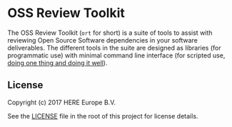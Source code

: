 # OSS Review Toolkit

The OSS Review Toolkit (`ort` for short) is a suite of tools to assist with reviewing Open Source Software dependencies in your software deliverables. The different tools in the suite are designed as libraries (for programmatic use) with minimal command line interface (for scripted use, [doing one thing and doing it well](https://en.wikipedia.org/wiki/Unix_philosophy#Do_One_Thing_and_Do_It_Well)).

## License

Copyright (c) 2017 HERE Europe B.V.

See the [LICENSE](./LICENSE) file in the root of this project for license details.
